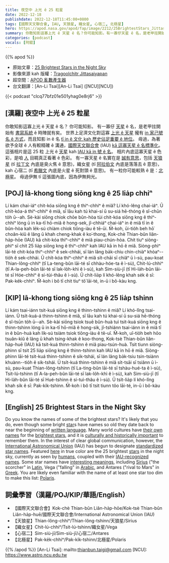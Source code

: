 ```yaml
---
title: 夜空中 上光 ê 25 粒星
date: 2022-12-18
publishdate: 2022-12-18T11:45:00+0800
tags: [國際天文聯合會, IAU, 天狼星, 織女星, 心宿二, 北極星]
hero: https://apod.nasa.gov/apod/fap/image/2212/25BrightestStars_Jittasaiyapan_960.jpg
summary: 你敢知影這寡上光 ê 天星 ê 名？你可能知影。有一寡仔天星 ê 名，是老甲拄開始有書寫系統 ê 時陣就有矣。
categories: [podcast]
vocals: [阿錕]
---
```


{{% apod %}}

- 原始文章：[25 Brightest Stars in the Night Sky](https://apod.nasa.gov/apod/ap221218.html)
- 影像來源 kah 版權：[Tragoolchitr Jittasaiyapan](https://www.instagram.com/t._jittasaiyapan/)
- 超空間：[APOD 亂數產生器](http://apod.nasa.gov/apod/random_apod.html)
- 台文翻譯：[An-Li Tsai][An-Li Tsai] ([NCU][NCU])

{{< podcast "clcq77bfz01e501yhag0e8rj6" >}}

## [漢羅] 夜空中 上光 ê 25 粒星
你敢知影這寡上光 ê 天星 ê 名？
你可能知影。
有一寡仔 [天星][star] ê 名，是老甲拄開始有 [書寫系統][written language] ê 時陣就有矣。
世界上足濟文化對這寡 [上光 ê 天星][brightest stars] 攏有 [in 家己號名 ê 方式][their own names t]，而且知影 in ê 名 [tī in ê 文化 kah 歷史佔足重要 ê 地位][culturally and historically important]。
毋過，為著欲予全球 ê 人有較精確 ê 溝通，[國際天文聯合會][International Astronomical Union] (IAU) [kā 這寡天星 ê 名標準化][standardized star names]。
這張相片是這 25 粒 上光 ê [天星][stars] kah [IAU kā in 號 ê 名][IAU-recognized names]。
相片內底這寡天星 ê 色彩，是咱 [人][humans] 目睭真正看著 ê 色彩。
有一寡天星 ê 名實在是 [誠有意思][interesting meanings]，包括 [天狼星][Sirius] (tī [拉丁文][Latin] 內底是臭火焦 ê 意思)，織女星 (tī [阿拉伯文][Arabic] 內底是落落去 ê 意思)，kah 心宿二 (tī [希臘文][Greek] 內底是火星 ê 死對頭 ê 意思)。
有一粒你可能較熟 ê 是：[北極星][Polaris]。
毋過伊無 tī 這張圖內底，因為伊無夠光。


## [POJ] Iā-khong tiong siōng kng ê 25 lia̍p chhiⁿ
Lí kám chai-iáⁿ chit-kóa siōng kng ê thiⁿ-chhiⁿ ê miâ?
Lí khó-lêng chai-iáⁿ.
Ū chi̍t-kóa-á thiⁿ-chhiⁿ ê miâ, sī lāu kah tú khai-sí ū su-siá hē-thóng ê sî-chūn to̍h ū--ah.
Sè-kài siōng chiok chōe bûn-hòa tùi chit-kóa siōng kng ê thiⁿ-chhiⁿ lóng ū in ka-tī hō-miâ ê hong-sek, jî-chhiáⁿ chai-iáⁿ in ê miâ tī in ê bûn-hòa kah le̍k-sú chiàm chiok tiōng-iàu ê tē-ūi.
M̄-koh, ūi-tio̍h beh hō͘ choân-kiû ê lâng ū khah cheng-khak ê ko͘-thong, Kok-chè Thian-bûn liân-ha̍p-hōe (IAU) kā chit-kóa thiⁿ-chhiⁿ ê miâ piau-chún-hòa.
Chit tiuⁿ siòng-phìⁿ sī chit 25 lia̍p siōng kng ê thiⁿ-chhiⁿ kah IAU kā in hō ê miâ.
Siòng-phìⁿ lāi-té chit-kóa thiⁿ-chhiⁿ ê sek-chhái, sī lán lâng ba̍k-chiu chin-chiàⁿ khòaⁿ--tio̍h ê sek-chhái.
Ū chi̍t-kóa thiⁿ-chhiⁿ ê miâ si̍t-chāi sī chiâⁿ ū ì-sù, pau-koat Thian-lông-chhiⁿ (tī La-teng-bûn lāi-té sī chhàu-hóe-ta ê ì-sù), Chit-lú-chhiⁿ (tī A-la-peh-bûn lāi-té sī lak-lo̍h-khì ê ì-sù), kah Sim-siù-jī (tī Hi-la̍h-bûn lāi-té sī Hóe-chhiⁿ ê sí-tùi-thâu ê ì-sù).
Ū chi̍t-lia̍p lí khó-lêng khah se̍k ê sī: Pak-ke̍k-chhiⁿ.
M̄-koh i bô tī chit tiuⁿ tô͘ lāi-té, in-ū i bô-kàu kng.

## [KIP] Iā-khong tiong siōng kng ê 25 lia̍p tshinn
Lí kám tsai-iánn tsit-kuá siōng kng ê thinn-tshinn ê miâ?
Lí khó-lîng tsai-iánn.
Ū tsi̍t-kuá-á thinn-tshinn ê miâ, sī lāu kah tú khai-sí ū su-siá hē-thóng ê sî-tsūn to̍h ū--ah.
Sè-kài siōng tsiok tsuē bûn-huà tuì tsit-kuá siōng kng ê thinn-tshinn lóng ū in ka-tī hō-miâ ê hong-sik, jî-tshiánn tsai-iánn in ê miâ tī in ê bûn-huà kah li̍k-sú tsiàm tsiok tiōng-iàu ê tē-uī.
M̄-koh, uī-tio̍h beh hōo tsuân-kiû ê lâng ū khah tsing-khak ê koo-thong, Kok-tsè Thian-bûn liân-ha̍p-huē (IAU) kā tsit-kuá thinn-tshinn ê miâ piau-tsún-huà.
Tsit tiunn siòng-phìnn sī tsit 25 lia̍p siōng kng ê thinn-tshinn kah IAU kā in hō ê miâ.
Siòng-phìnn lāi-té tsit-kuá thinn-tshinn ê sik-tshái, sī lán lâng ba̍k-tsiu tsin-tsiànn khuànn--tio̍h ê sik-tshái.
Ū tsi̍t-kuá thinn-tshinn ê miâ si̍t-tsāi sī tsiânn ū ì-sù, pau-kuat Thian-lông-tshinn (tī La-ting-bûn lāi-té sī tshàu-hué-ta ê ì-sù), Tsit-lú-tshinn (tī A-la-peh-bûn lāi-té sī lak-lo̍h-khì ê ì-sù), kah Sim-siù-jī (tī Hi-la̍h-bûn lāi-té sī Hué-tshinn ê sí-tuì-thâu ê ì-sù).
Ū tsi̍t-lia̍p lí khó-lîng khah si̍k ê sī: Pak-ki̍k-tshinn.
M̄-koh i bô tī tsit tiunn tôo lāi-té, in-ū i bô-kàu kng.

## [English] 25 Brightest Stars in the Night Sky
Do you know the names of some of the brightest stars?
It's likely that you do, even though some bright [star][star]s have names so old they date back to near the beginning of [written language][written language].
Many world cultures have [their own names][their own names e] for the [brightest stars][brightest stars], and it is [culturally and historically important][culturally and historically important] to remember them.
In the interest of clear global communication, however, the [International Astronomical Union][International Astronomical Union] (IAU) has begun to designate [standardized star names][standardized star names].
Featured [here][here] in true color are the 25 brightest [stars][stars] in the night sky, currently as seen by [humans][humans], coupled with their [IAU-recognized names][IAU-recognized names].
Some star names have [interesting meanings][interesting meanings], including [Sirius][Sirius] ("the scorcher" in [Latin][Latin], Vega ("falling" in [Arabic][Arabic], and Antares ("rival to Mars" in [Greek][Greek].
You are likely even familiar with the name of at least one star too dim to make this list: [Polaris][Polaris].

## 詞彙學習（漢羅/POJ/KIP/華語/English）
- 【國際天文聯合會】Kok-chè Thian-bûn Liân-ha̍p-hōe/Kok-tsè Thian-bûn Liân-ha̍p-huē/國際天文聯合會/International Astronomical Union (IAU)
- 【天狼星】Thian-lông-chhiⁿ/Thian-lông-tshinn/天狼星/Sirius
- 【織女星】Chit-lú-chhiⁿ/Tsit-lú-tshinn/織女星/Vega
- 【心宿二】Sim-siù-jī/Sim-siù-jī/心宿二/Antares
- 【北極星】Pak-ke̍k-chhiⁿ/Pak-ki̍k-tshinn/北極星/Polaris


{{% /apod %}}
[An-Li Tsai]: mailto:thianbun.taigi@gmail.com
[NCU]: https://www.astro.ncu.edu.tw

[copyright]: https://apod.nasa.gov/apod/fap/lib/about_apod.html#srapply
[License]: https://creativecommons.org/licenses/by/2.0/

[star]:https://en.wikipedia.org/wiki/Star
[written language]:https://en.wikipedia.org/wiki/List_of_languages_by_first_written_accounts
[their own names e]:https://apod.nasa.gov/apod/ap210112.html
[their own names t]:https://apod.tw/daily/20210112/
[brightest stars]:https://en.wikipedia.org/wiki/List_of_brightest_stars#Main_table
[culturally and historically important]:https://whc.unesco.org/en/about/
[International Astronomical Union]:https://www.iau.org/administration/about/
[standardized star names]:https://en.wikipedia.org/wiki/IAU_Working_Group_on_Star_Names
[here]:https://www.instagram.com/p/BzIRSbpFO4x/
[stars]:https://science.nasa.gov/astrophysics/focus-areas/how-do-stars-form-and-evolve
[humans]:https://apod.nasa.gov/apod/ap190818.html
[IAU-recognized names]:https://en.wikipedia.org/wiki/List_of_proper_names_of_stars
[interesting meanings]:https://www.petsworld.in/blog/wp-content/uploads/2017/01/Pic-2.jpeg
[Sirius]:https://apod.nasa.gov/apod/ap000611.html
[Latin]:https://en.wikipedia.org/wiki/Latin
[Arabic]:https://en.wikipedia.org/wiki/List_of_Arabic_star_names
[Greek]:https://en.wikipedia.org/wiki/Proto-Greek_language
[Polaris]:https://en.wikipedia.org/wiki/Polaris
